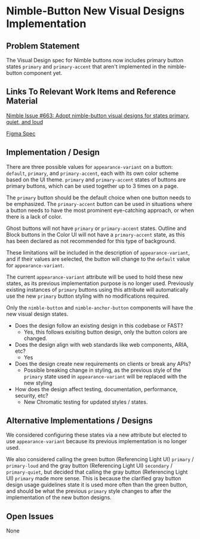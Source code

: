 # Nimble-Button New Visual Designs Implementation

## Problem Statement

The Visual Design spec for Nimble buttons now includes primary button states `primary` and `primary-accent` that aren't implemented in the nimble-button component yet.

## Links To Relevant Work Items and Reference Material

[Nimble Issue #663: Adopt nimble-button visual designs for states primary, quiet, and loud](https://github.com/ni/nimble/issues/663)

[Figma Spec](https://www.figma.com/file/PO9mFOu5BCl8aJvFchEeuN/Nimble_Components?type=design&node-id=1295-77205)

## Implementation / Design

There are three possible values for `appearance-variant` on a button: `default`, `primary`, and `primary-accent`, each with its own color scheme based on the UI theme.
`primary` and `primary-accent` states of buttons are primary buttons, which can be used together up to 3 times on a page.

The `primary` button should be the default choice when one button needs to be emphasized.
The `primary-accent` button can be used in situations where a button needs to have the most prominent eye-catching approach, or when there is a lack of color.

Ghost buttons will not have `primary` or `primary-accent` states.
Outline and Block buttons in the Color UI will not have a `primary-accent` state, as this has been declared as not recommended for this type of background.

These limitations will be included in the description of `appearance-variant`, and if their values are selected, the button will change to the `default` value for `appearance-variant`.

The current `appearance-variant` attribute will be used to hold these new states, as its previous implementation purpose is no longer used. Previously existing instances of `primary` buttons using this attribute will automatically use the new `primary` button styling with no modifications required.

Only the `nimble-button` and `nimble-anchor-button` components will have the new visual design states.

-   Does the design follow an existing design in this codebase or FAST?
    -   Yes, this follows exisiting button design, only the button colors are changed.
-   Does the design align with web standards like web components, ARIA, etc?
    -   Yes
-   Does the design create new requirements on clients or break any APIs?
    -   Possible breaking change in styling, as the previous style of the `primary` state used in `appearance-variant` will be replaced with the new styling
-   How does the design affect testing, documentation, performance, security, etc?
    -   New Chromatic testing for updated styles / states.

## Alternative Implementations / Designs

We considered configuring these states via a new attribute but elected to use `appearance-variant` because its previous implementation is no longer used.

We also considered calling the green button (Referencing Light UI) `primary` / `primary-loud` and the gray button (Referencing Light UI) `secondary` / `primary-quiet`, but decided that calling the gray button (Referencing Light UI) `primary` made more sense. This is because the clarified gray button design usage guidelines state it is used more often than the green button, and should be what the previous `primary` style changes to after the implementation of the new button designs.

## Open Issues

None
